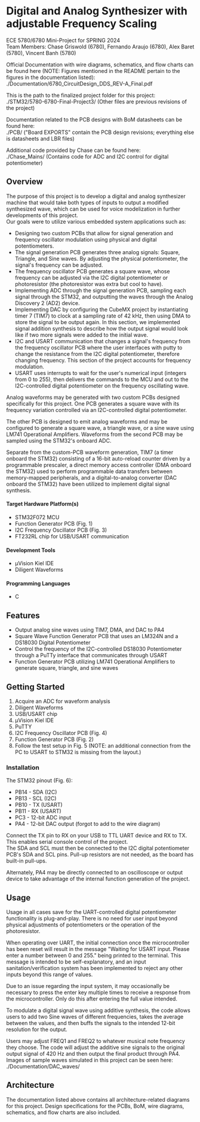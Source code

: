 # Digital and Analog Synthesizer with adjustable Frequency Scaling
ECE 5780/6780 Mini-Project for SPRING 2024 \
Team Members: Chase Griswold (6780), Fernando Araujo (6780), Alex Baret (5780), Vincent Banh (5780)

Official Documentation with wire diagrams, schematics, and flow charts can be found here (NOTE: Figures mentioned in the README pertain to the figures in the documentation listed): \
./Documentation/6780_CircuitDesign_DDS_REV-A_Final.pdf

This is the path to the finalized project folder for this project: \
./STM32/5780-6780-Final-Project3/  (Other files are previous revisions of the project)

Documentation related to the PCB designs with BoM datasheets can be found here: \
./PCB/  ("Board EXPORTS" contain the PCB design revisions; everything else is datasheets and LBR files)

Additional code provided by Chase can be found here: \
./Chase_Mains/  (Contains code for ADC and I2C control for digital potentiometer)

## Overview
The purpose of this project is to develop a digital and analog synthesizer machine that would take both types of inputs to output a modified synthesized wave, which can be used for voice modelization in further developments of this project. \
Our goals were to utilize various embedded system applications such as:
- Designing two custom PCBs that allow for signal generation and frequency oscillator modulation using physical and digital potentiometers.
- The signal generation PCB generates three analog signals: Square, Triangle, and Sine waves. By adjusting the physical potentiometer, the signal's frequency can be adjusted.
- The frequency oscillator PCB generates a square wave, whose frequency can be adjusted via the I2C digital potentiometer or photoresistor (the photoresistor was extra but cool to have).
- Implementing ADC through the signal generation PCB, sampling each signal through the STM32, and outputting the waves through the Analog Discovery 2 (AD2) device.
- Implementing DAC by configuring the CubeMX project by instantiating timer 7 (TIM7) to clock at a sampling rate of 42 kHz, then using DMA to store the signal to be output again. In this section, we implemented signal addition synthesis to describe how the output signal would look like if two more signals were added to the initial wave.
- I2C and USART communication that changes a signal's frequency from the frequency oscillator PCB where the user interfaces with putty to change the resistance from the I2C digital potentiometer, therefore changing frequency. This section of the project accounts for frequency modulation.
- USART uses interrupts to wait for the user's numerical input (integers from 0 to 255), then delivers the commands to the MCU and out to the I2C-controlled digital potentiometer on the frequency oscillating wave.

Analog waveforms may be generated with two custom PCBs designed specifically for this project. One PCB generates a square wave with its frequency variation controlled via an I2C-controlled digital potentiometer. 

The other PCB is designed to emit analog waveforms and may be configured to generate a square wave, a triangle wave, or a sine wave using LM741 Operational Amplifiers. Waveforms from the second PCB may be sampled using the STM32's onboard ADC. 

Separate from the custom-PCB waveform generation, TIM7 (a timer onboard the STM32) consisting of a 16-bit auto-reload counter driven by a programmable
prescaler, a direct memory access controller (DMA onboard the STM32) used to perform programmable data transfers between memory-mapped peripherals, and a digital-to-analog converter (DAC onboard the STM32) have been utilized to implement digital signal synthesis.

#### Target Hardware Platform(s) ####
- STM32F072 MCU
- Function Generator PCB (Fig. 1)
- I2C Frequency Oscillator PCB (Fig. 3)
- FT232RL chip for USB/USART communication
#### Development Tools ####
- μVision Kiel IDE
- Diligent Waveforms 
#### Programming Languages ####
- C

## Features
- Output analog sine waves using TIM7, DMA, and DAC to PA4
- Square Wave Function Generator PCB that uses an LM324N and a DS18030 Digital Potentiometer
- Control the frequency of the I2C-controlled DS18030 Potentiometer through a PuTTy interface that communicates through USART
- Function Generator PCB utilizing LM741 Operational Amplifiers to generate square, triangle, and sine waves

## Getting Started
1) Acquire an ADC for waveform analysis
2) Diligent Waveforms 
3) USB/USART chip
4) μVision Kiel IDE
5) PuTTY
6) I2C Frequency Oscillator PCB (Fig. 4)
7) Function Generator PCB (Fig. 2)
8) Follow the test setup in Fig. 5 (NOTE: an additional connection from the PC to USART to STM32 is missing from the layout.)

### Installation
The STM32 pinout (Fig. 6):
- PB14 - SDA (I2C)
- PB13 - SCL (I2C)
- PB10 - TX (USART)
- PB11 - RX (USART)
- PC3 - 12-bit ADC input
- PA4 - 12-bit DAC output (forgot to add to the wire diagram)

Connect the TX pin to RX on your USB to TTL UART device and RX to TX. This enables serial console control of the project.\
The SDA and SCL must then be connected to the I2C digital potentiometer PCB's SDA and SCL pins. Pull-up resistors are not needed, as the board has built-in pull-ups.

Alternately, PA4 may be directly connected to an oscilloscope or output device to take advantage of the internal function generation of the project.

## Usage
Usage in all cases save for the UART-controlled digital potentiometer functionality is plug-and-play. There is no need for user input beyond physical adjustments of potentiometers or the operation of the photoresistor.

When operating over UART, the initial connection once the microcontroller has been reset will result in the message "Waiting for USART input. Please enter a number between 0 and 255." being printed to the terminal. This message is intended to be self-explanatory, and an input sanitation/verification system has been implemented to reject any other inputs beyond this range of values.

Due to an issue regarding the input system, it may occasionally be necessary to press the enter key multiple times to receive a response from the microcontroller. Only do this after entering the full value intended.

To modulate a digital signal wave using additive synthesis, the code allows users to add two Sine waves of different frequencies, takes the average between the values, and then buffs the signals to the intended 12-bit resolution for the output. 

Users may adjust FREQ1 and FREQ2 to whatever musical note frequency they choose. The code will adjust the additive sine signals to the original output signal of 420 Hz and then output the final product through PA4. Images of sample waves simulated in this project can be seen here: \
./Documentation/DAC_waves/

## Architecture
The documentation listed above contains all architecture-related diagrams for this project. Design specifications for the PCBs, BoM, wire diagrams, schematics, and flow charts are also included.
